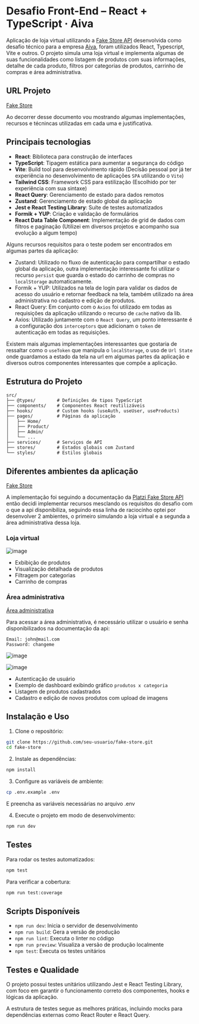 # Desafio Front-End – React + TypeScript · **Aiva**

Aplicação de loja virtual utilizando a [Fake Store API](https://api.escuelajs.co/docs#/) desenvolvida como desafio técnico para a empresa [Aiva](https://aivatech.co/), foram utilizados React, Typescript, Vite e outros. O projeto simula uma loja virtual e implementa algumas de suas funcionalidades como listagem de produtos com suas informações, detalhe de cada produto, filtros por categorias de produtos, carrinho de compras e área administrativa.

## URL Projeto

[Fake Store](https://fake-store-aiva.vercel.app/)

Ao decorrer desse documento vou mostrando algumas implementações, recursos e técnincas utilizadas em cada uma e justificativa.

## Principais tecnologias

- **React**: Biblioteca para construção de interfaces
- **TypeScript**: Tipagem estática para aumentar a segurança do código
- **Vite**: Build tool para desenvolvimento rápido (Decisão pessoal por já ter experiência no desenvolvimento de aplicações `SPA` utilizando o `Vite`)
- **Tailwind CSS**: Framework CSS para estilização (Escolhido por ter experiência com sua sintaxe)
- **React Query**: Gerenciamento de estado para dados remotos
- **Zustand**: Gerenciamento de estado global da aplicação
- **Jest e React Testing Library**: Suíte de testes automatizados
- **Formik + YUP**: Criação e validação de formulários
- **React Data Table Component**: Implementação de grid de dados com filtros e paginação (Utilizei em diversos projetos e acompanho sua evolução a algum tempo)

Alguns recursos requisitos para o teste podem ser encontrados em algumas partes da aplicação:

- Zustand: Utilizado no fluxo de autenticação para compartilhar o estado global da aplicação, outra implementação interessante foi utilizar o recurso `persist` que guarda o estado do carrinho de compras no `localStorage` automaticamente.
- Formik + YUP: Utilizados na tela de login para validar os dados de acesso do usuário e retornar feedback na tela, também utilizado na área administrativa no cadastro e edição de produtos.
- React Query: Em conjunto com o `Axios` foi utilizado em todas as requisições da aplicação utilizando o recurso de `cache` nativo da lib.
- Axios: Utilizado juntamente com o `React Query`, um ponto interessante é a configuração dos `interceptors` que adicionam o `token` de autenticação em todas as requisições.

Existem mais algumas implementações interessantes que gostaria de ressaltar como o `useToken` que manipula o `localStorage`, o uso de `Url State` onde guardamos a estado da tela na url em algumas partes da aplicação e diversos outros componentes interessantes que compõe a aplicação.

## Estrutura do Projeto

```
src/
├── @types/        # Definições de tipos TypeScript
├── components/    # Componentes React reutilizáveis
├── hooks/         # Custom hooks (useAuth, useUser, useProducts)
├── pages/         # Páginas da aplicação
│   ├── Home/
│   ├── Product/
│   ├── Admin/
│   └── ...
├── services/      # Serviços de API
├── stores/        # Estados globais com Zustand
└── styles/        # Estilos globais
```

## Diferentes ambientes da aplicação

[Fake Store](https://fake-store-aiva.vercel.app/)

A implementação foi seguindo a documentação da [Platzi Fake Store API](https://fakeapi.platzi.com/en/about/introduction/) então decidi implementar recursos mesclando os requisitos do desafio com o que a api disponibiliza, seguindo essa linha de raciocínho optei por desenvolver 2 ambientes, o primeiro simulando a loja virtual e a segunda a área administrativa dessa loja.

### Loja virtual

![image](https://github.com/user-attachments/assets/a9e7f02f-e2b2-4d71-82e4-45938bee2477)

- Exbibição de produtos
- Visualização detalhada de produtos
- Filtragem por categorias
- Carrinho de compras

### Área administrativa

[Área administrativa](https://fake-store-aiva.vercel.app/admin)

Para acessar a área administrativa, é necessário utilizar o usuário e senha disponibilizados na documentação da api:

```
Email: john@mail.com
Password: changeme
```

![image](https://github.com/user-attachments/assets/c423c30e-7670-4101-80c6-3b4d9a9748dd)

![image](https://github.com/user-attachments/assets/8ce7811f-b088-4d72-a08a-78c1c21204f8)

- Autenticação de usuário
- Exemplo de dashboard exibindo gráfico `produtos x categoria`
- Listagem de produtos cadastrados
- Cadastro e edição de novos produtos com upload de imagens

## Instalação e Uso

1. Clone o repositório:

```bash
git clone https://github.com/seu-usuario/fake-store.git
cd fake-store
```

2. Instale as dependências:

```bash
npm install
```

3. Configure as variáveis de ambiente:

```bash
cp .env.example .env
```

E preencha as variáveis necessárias no arquivo .env

4. Execute o projeto em modo de desenvolvimento:

```bash
npm run dev
```

## Testes

Para rodar os testes automatizados:

```bash
npm test
```

Para verificar a cobertura:

```bash
npm run test:coverage
```

## Scripts Disponíveis

- `npm run dev`: Inicia o servidor de desenvolvimento
- `npm run build`: Gera a versão de produção
- `npm run lint`: Executa o linter no código
- `npm run preview`: Visualiza a versão de produção localmente
- `npm test`: Executa os testes unitários

## Testes e Qualidade

O projeto possui testes unitários utilizando Jest e React Testing Library, com foco em garantir o funcionamento correto dos componentes, hooks e lógicas da aplicação.

A estrutura de testes segue as melhores práticas, incluindo mocks para dependências externas como React Router e React Query.
